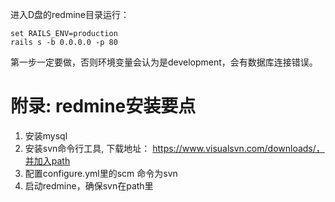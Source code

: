 进入D盘的redmine目录运行：

```
set RAILS_ENV=production
rails s -b 0.0.0.0 -p 80
```

第一步一定要做，否则环境变量会认为是development，会有数据库连接错误。



# 附录: redmine安装要点

1. 安装mysql
2. 安装svn命令行工具, 下载地址： https://www.visualsvn.com/downloads/，并加入path
3. 配置configure.yml里的scm 命令为svn
4. 启动redmine，确保svn在path里



